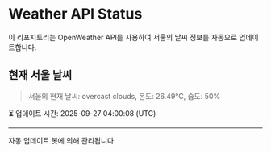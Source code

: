 
# Weather API Status

이 리포지토리는 OpenWeather API를 사용하여 서울의 날씨 정보를 자동으로 업데이트합니다.

## 현재 서울 날씨
> 서울의 현재 날씨: overcast clouds, 온도: 26.49°C, 습도: 50%

⏳ 업데이트 시간: 2025-09-27 04:00:08 (UTC)

---
자동 업데이트 봇에 의해 관리됩니다.
